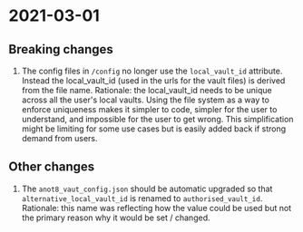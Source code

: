 
# 2021-03-01

## Breaking changes

1. The config files in `/config` no longer use the `local_vault_id` attribute.  Instead the local_vault_id (used in the urls for the vault files) is derived from the file name.  Rationale: the local_vault_id needs to be unique across all the user's local vaults.  Using the file system as a way to enforce uniqueness makes it simpler to code, simpler for the user to understand, and impossible for the user to get wrong.  This simplification might be limiting for some use cases but is easily added back if strong demand from users.

## Other changes

1. The `anot8_vaut_config.json` should be automatic upgraded so that `alternative_local_vault_id` is renamed to `authorised_vault_id`.  Rationale: this name was reflecting how the value could be used but not the primary reason why it would be set / changed.
